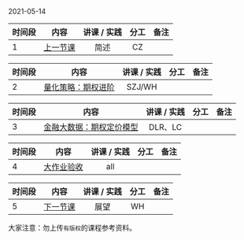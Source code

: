 2021-05-14

| 时间段  |  内容     |  讲课 / 实践     |   分工  |   备注       |
| :---    | :----:   |   :----:    |    :----:    |       ---: |
|   1     | [上一节课](../WW11/WW11-Plan.md)   |   简述  |   CZ         |      |


| 时间段  |  内容     |  讲课 / 实践     |   分工  |   备注       |
| :---    | :----:   |   :----:    |    :----:    |       ---: |
|   2     | [量化策略：期权进阶](../../../learnQuant/WW11-Quant.md)  |   SZJ/WH   |          |        |


| 时间段  |  内容     |  讲课 / 实践     |   分工  |   备注       |
| :---    | :----:   |   :----:    |    :----:    |       ---: |
|   3     | [金融大数据：期权定价模型](../../../learnFBD/12-FBD.md)  |   DLR、LC   |          |        |

| 时间段  |  内容     |  讲课 / 实践     |   分工  |   备注       |
| :---    | :----:   |   :----:    |    :----:    |       ---: |
|   4     | [大作业验收](../../../Course-Project/Project-2.md)  |  all  |          |        |

| 时间段  |  内容     |  讲课 / 实践     |   分工  |   备注       |
| :---    | :----:   |   :----:    |    :----:    |       ---: |
|   5     | [下一节课](../WW13/WW13-Plan.md)   |   展望  |   WH    |      |


大家注意：勿上传``有版权``的课程参考资料。
